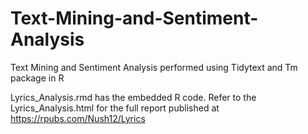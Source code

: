 # Text-Mining-and-Sentiment-Analysis
Text Mining and Sentiment Analysis performed using Tidytext and Tm package in R

Lyrics_Analysis.rmd has the embedded R code.
Refer to the Lyrics_Analysis.html for the full report published at https://rpubs.com/Nush12/Lyrics
